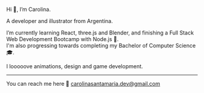 Hi 👋, I’m Carolina.

A developer and illustrator from Argentina. 

I’m currently learning React, three.js and Blender, and finishing a Full Stack Web Development Bootcamp with Node.js 💖.   
I'm also progressing towards completing my Bachelor of Computer Science 🎓.


I looooove animations, design and game development.




------------



You can reach me here 📧 carolinasantamaria.dev@gmail.com 

<!---
cartografa/cartografa is a ✨ special ✨ repository because its `README.md` (this file) appears on your GitHub profile.
You can click the Preview link to take a look at your changes.
--->
